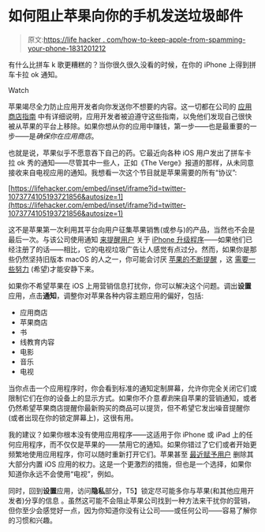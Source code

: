 # 如何阻止苹果向你的手机发送垃圾邮件

> 原文:[https://life hacker . com/how-to-keep-apple-from-spamming-your-phone-1831201212](https://lifehacker.com/how-to-keep-apple-from-spamming-your-phone-1831201212)

有什么比拼车 k 歌更糟糕的？当你很久很久没看的时候，在你的 iPhone 上得到拼车卡拉 ok 通知。

Watch

苹果竭尽全力防止应用开发者向你发送你不想要的内容。这一切都在公司的 [应用商店指南](https://developer.apple.com/app-store/review/guidelines/) 中有详细说明，应用开发者被迫遵守这些指南，以免他们发现自己很快被从苹果的平台上移除。如果你想从你的应用中赚钱，第一步——也是最重要的一步——是*确保你在应用商店*。

也就是说，苹果似乎不愿意吞下自己的药。它最近向各种 iOS 用户发出了拼车卡拉 ok 秀的通知——尽管其中一些人，正如《The Verge》报道的那样，从未同意接收来自电视应用的通知。我想看一次这个节目就是苹果需要的所有“协议”:

 [https://lifehacker.com/embed/inset/iframe?id=twitter-1073774105193721856&autosize=1](https://lifehacker.com/embed/inset/iframe?id=twitter-1073774105193721856&autosize=1) 

这不是苹果第一次利用其平台向用户征集苹果销售(或参与)的产品，当然也不会是最后一次。与该公司使用通知 [来提醒用户](https://www.cultofmac.com/595056/apple-sends-out-notification-pushing-iphone-users-to-upgrade/) 关于 [iPhone 升级程序](https://lifehacker.com/is-the-iphone-upgrade-program-a-good-deal-1829064881)——如果他们已经注册了的话——相比，它的电视垃圾广告让人感觉有点过分。然而，如果你是那些仍然坚持旧版本 macOS 的人之一，你可能会讨厌 [苹果的不断提醒](https://twitter.com/joshuatopolsky/status/1075042627647664133) ，这 [需要一些努力](https://www.jamf.com/jamf-nation/discussions/29851/disable-macos-mojave-update-notification) (希望)才能安静下来。

如果你不希望苹果在 iOS 上用营销信息打扰你，你可以解决这个问题。调出**设置**应用，点击**通知**，调整你对苹果各种内容主题应用的偏好，包括:

*   应用商店
*   苹果商店
*   书
*   线教育内容
*   电影
*   音乐
*   电视

当你点击一个应用程序时，你会看到标准的通知定制屏幕，允许你完全关闭它们或限制它们在你的设备上的显示方式。如果你不介意*看到*来自苹果的营销通知，或者仍然希望苹果商店提醒你最新购买的商品可以提货，但不希望它发出噪音提醒你(或者出现在你的锁定屏幕上)，这很有用。

我的建议？如果你根本没有使用应用程序——这适用于你 iPhone 或 iPad 上的任何应用程序，而不仅仅是苹果的——禁用它的通知。如果你错过了它们或者开始更频繁地使用应用程序，你可以随时重新打开它们。苹果甚至 [最近赋予用户](https://support.apple.com/en-us/HT208094) 删除其大部分内置 iOS 应用的权力。这是一个更激烈的措施，但也是一个选择，如果你知道你永远不会使用“电视”，例如。

同时，回到**设置**应用，访问**隐私**部分，T5】锁定尽可能多你与苹果(和其他应用开发者)分享的信息 。虽然这可能不会阻止苹果公司找到一种方法来干扰你的营销，但你至少会感觉好一点，因为你知道你没有让公司——或任何公司——容易了解你的习惯和兴趣。